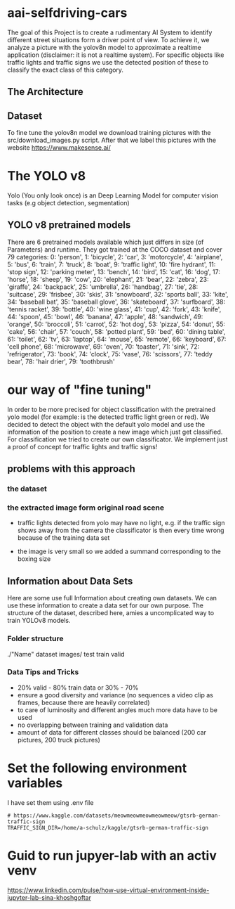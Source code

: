 # aai-selfdriving-cars
The goal of this Project  is to create a rudimentary AI System to identify different street situations form a driver point of view.
To achieve it, we analyze a picture with the yolov8n model to approximate a realtime application (disclaimer: it is not a realtime system).
For specific objects like traffic lights and traffic signs we use the detected position of these to classify the exact class of this category.

## The Architecture 

## Dataset 
To fine tune the yolov8n model we download training pictures with the src/download_images.py script.
After that we label this pictures with the website https://www.makesense.ai/



# The YOLO v8
Yolo (You only look once) is an Deep Learning Model for computer vision tasks (e.g object detection, segmentation)

## YOLO v8 pretrained  models
There are 6 pretrained models available which just differs in size (of Parameters) and runtime.
They got trained at the COCO dataset and cover 79 categories:
0: 'person', 1: 'bicycle', 2: 'car', 3: 'motorcycle', 4: 'airplane', 5: 'bus', 6: 'train', 7: 'truck', 8: 'boat', 9: 'traffic light', 
10: 'fire hydrant', 11: 'stop sign', 12: 'parking meter', 13: 'bench', 14: 'bird', 15: 'cat', 16: 'dog', 17: 'horse', 18: 'sheep', 19: 'cow', 
20: 'elephant', 21: 'bear', 22: 'zebra', 23: 'giraffe', 24: 'backpack', 25: 'umbrella', 26: 'handbag', 27: 'tie', 28: 'suitcase', 29: 'frisbee', 
30: 'skis', 31: 'snowboard', 32: 'sports ball', 33: 'kite', 34: 'baseball bat', 35: 'baseball glove', 36: 'skateboard', 37: 'surfboard', 38: 'tennis racket', 39: 'bottle', 
40: 'wine glass', 41: 'cup', 42: 'fork', 43: 'knife', 44: 'spoon', 45: 'bowl', 46: 'banana', 47: 'apple', 48: 'sandwich', 49: 'orange', 
50: 'broccoli', 51: 'carrot', 52: 'hot dog', 53: 'pizza', 54: 'donut', 55: 'cake', 56: 'chair', 57: 'couch', 58: 'potted plant', 59: 'bed', 
60: 'dining table', 61: 'toilet', 62: 'tv', 63: 'laptop', 64: 'mouse', 65: 'remote', 66: 'keyboard', 67: 'cell phone', 68: 'microwave', 69: 'oven', 
70: 'toaster', 71: 'sink', 72: 'refrigerator', 73: 'book', 74: 'clock', 75: 'vase', 76: 'scissors', 77: 'teddy bear', 78: 'hair drier', 79: 'toothbrush'

# our way of "fine tuning"
In order to be more precised for object classification with the pretrained yolo model (for example: is the detected traffic light green or red).
We decided to detect the object with the default yolo model and use the information of the position to create a new image which just get classified.
For classification we tried to create our own classificator. 
We implement just a proof of concept for traffic lights and traffic signs!

## problems with this approach
### the dataset
### the extracted image form original road scene
* traffic lights detected from yolo may have no light, e.g. if the traffic sign shows away from the camera
    the classificator is then every time wrong because of the training data set

* the image is very small so we added a summand corresponding to the boxing size

## Information about Data Sets
Here are some use full Information about creating own datasets.
We can use these information to create a data set for our own purpose.
The structure of the dataset, described here, amies a uncomplicated way to train YOLOv8 models.

### Folder structure

./"Name" dataset
    images/
        test
        train
        valid

### Data Tips and Tricks
* 20% valid - 80% train data or 30% - 70% 
* ensure a good diversity and variance (no sequences a video clip as frames, because there are heavily correlated)
* to care of luminosity and different angles much more data have to be used
* no overlapping between training and validation data
* amount of data for different classes should be balanced (200 car pictures, 200 truck pictures)

# Set the following environment variables
I have set them using .env file
```
# https://www.kaggle.com/datasets/meowmeowmeowmeowmeow/gtsrb-german-traffic-sign
TRAFFIC_SIGN_DIR=/home/a-schulz/kaggle/gtsrb-german-traffic-sign
```

# Guid to run jupyer-lab with an activ venv
https://www.linkedin.com/pulse/how-use-virtual-environment-inside-jupyter-lab-sina-khoshgoftar